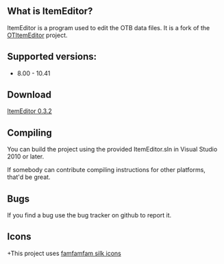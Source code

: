 What is ItemEditor?
----

ItemEditor is a program used to edit the OTB data files. It is a fork of the [OTItemEditor](https://github.com/opentibia/item-editor) project.

Supported versions:
----

* 8.00 - 10.41

Download
----

[ItemEditor 0.3.2](https://www.dropbox.com/s/njddubj0a3g796z/ItemEditor.exe?dl=0)

Compiling
----

You can build the project using the provided ItemEditor.sln in Visual
Studio 2010 or later.

If somebody can contribute compiling instructions for other platforms, that'd be
great.

Bugs
----

If you find a bug use the bug tracker on github to report it.


Icons
----

+This project uses [famfamfam silk icons](http://www.famfamfam.com/lab/icons/silk/)

